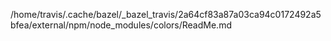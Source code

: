 /home/travis/.cache/bazel/_bazel_travis/2a64cf83a87a03ca94c0172492a5bfea/external/npm/node_modules/colors/ReadMe.md